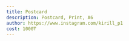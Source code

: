 ```yaml
---
title: Postcard
description: Postcard, Print, А6
author: https://www.instagram.com/kirill_p1
cost: 1000₸
---
```

